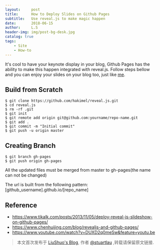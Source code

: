 ```yaml
---
layout:     post
title:      How to Deploy Slides on Github Pages
subtitle:   Use reveal.js to make magic happen 
date:       2018-06-15
author:     L.S
header-img: img/post-bg-desk.jpg
catalog: true
tags:
    - Site
    - How-to
---
```

It's cool to have your keynote display in your blog, Github Pages has the ability to make this 
happen integrated with reveal.js.
Follow steps bellow and you can enjoy your slides on your blog too, just like [me]().

## Build from Scratch

	$ git clone https://github.com/hakimel/reveal.js.git
	$ cd reveal.js
	$ rm -rf .git
	$ git init
	$ git remote add origin git@github.com:yourname/repo-name.git
	$ git add .
	$ git commit -m "Initial commit"
	$ git push -u origin master

## Creating Branch
	$ git branch gh-pages
	$ git push origin gh-pages

All the updated files must be merged from master to gh-pages(the name can not be changed)	

The url is built from the following pattern: <br>
[github_username].github.io/[repo_name]

## Reference
- https://www.tikalk.com/posts/2013/11/05/deploy-reveal-js-slideshow-on-github-pages/
- https://www.chenhuijing.com/blog/revealjs-and-github-pages/
- https://www.youtube.com/watch?v=DUXD2q0meSw&feature=youtu.be

> 本文首次发布于 [LiuShuo's Blog](https://liushuo.me), 作者 [@stuartlau](http://github.com/stuartlau) ,转载请保留原文链接.
